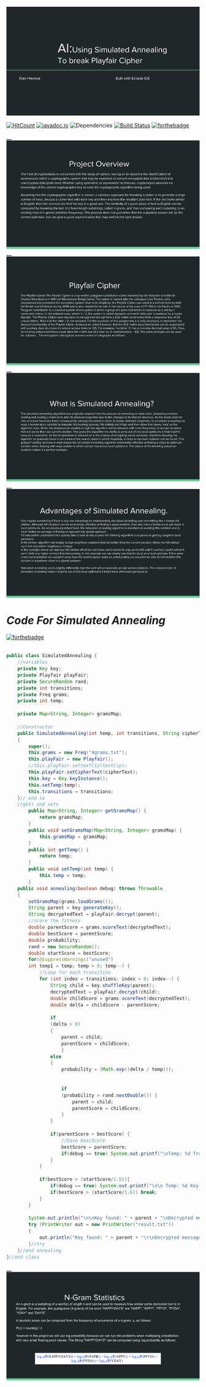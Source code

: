 ![](Images/3.png)

[![HitCount](http://hits.dwyl.com/{username}/{project-name}.svg)](http://hits.dwyl.com/{username}/{project-name})
[![javadoc.io](https://javadocio-badges.herokuapp.com/net.moznion/mysql-diff/badge.svg)](https://javadocio-badges.herokuapp.com/net.moznion/mysql-diff)
![Dependencies](https://img.shields.io/badge/dependencies-up%20to%20date-brightgreen.svg)
[![Build Status](https://travis-ci.org/anfederico/Clairvoyant.svg?branch=master)](https://travis-ci.org/anfederico/Clairvoyant)
[![forthebadge](https://forthebadge.com/images/badges/made-with-java.svg)](https://forthebadge.com)

**__**
![](Images/5.png)
**__**
![](Images/2.png)
**__**
![](Images/1.png)
**__**
![](Images/4.png)

# **_Code For Simulated Annealing_**
[![forthebadge](https://forthebadge.com/images/badges/made-with-java.svg)](https://forthebadge.com)
```Java

public class SimulatedAnnealing {
	//variables 
	private Key key;
	private Playfair playFair;
	private SecureRandom rand;
	private int transitions;
	private Freq grams;
	private int temp;
	
	private Map<String, Integer> gramsMap; 
	
	//Constructor
	public SimulatedAnnealing(int temp, int transitions, String cipherText)
	{
		super();
		this.grams = new Freq("4grams.txt");
		this.playFair = new Playfair();
		//this.playFair.settextCip(textCip);
		this.playFair.setCipherText(cipherText);
		this.key = Key.keyInstance();
		this.setTemp(temp);
		this.transitions = transitions;
	}// end sa 
	//gets and sets 
		public Map<String, Integer> getGramsMap() {
			return gramsMap;
		}
		public void setGramsMap(Map<String, Integer> gramsMap) {
			this.gramsMap = gramsMap;
		}
		public int getTemp() {
			return temp;
		}
		public void setTemp(int temp) {
			this.temp = temp;
		}
	public void annealing(boolean debug) throws Throwable
	{		
		setGramsMap(grams.loadGrams());
		String parent = key.generateKey();
		String decryptedText = playFair.decrypt(parent);
		//score the fitness 
		double parentScore = grams.scoreText(decryptedText);
		double bestScore = parentScore;
		double probability;
		rand = new SecureRandom();
		double startScore = bestScore;
		for(@SuppressWarnings("unused")
		int temp1 = temp; temp > 0; temp--) {
			//Loop for each transition
			for (int index = transitions; index > 0; index--) {
				String child = key.shuffleKey(parent);
				decryptedText = playFair.decrypt(child);
				double childScore = grams.scoreText(decryptedText);
				double delta = childScore - parentScore;
				
				if
				(delta > 0)
				{
					parent = child;
					parentScore = childScore;
					}
				else 
				{
					probability = (Math.exp((delta / temp)));
					
					
					if
					(probability > rand.nextDouble()) {
						parent = child;
						parentScore = childScore;
					}
				}

				if(parentScore > bestScore) {
					//Save bescScore
					bestScore = parentScore;
					if(debug == true) System.out.printf("\nTemp: %d Transition: %d Key: %s Score: %.2f", temp, index, parent, bestScore);
				}
			}

			if(bestScore > (startScore/1.5)){
				if(debug == true) System.out.printf("\n\n Temp: %d Key: %s Score: %.2f\n\n", temp, parent, bestScore);
				if(bestScore > (startScore/1.6)) break;
			}
		}
		
		System.out.println("\n\nKey found: " + parent + "\nDecrypted message: " + playFair.decrypt(parent));
		try (PrintWriter out = new PrintWriter("result.txt"))
		{
		    out.println("Key found: " + parent + "\r\nDecrypted message: " + playFair.decrypt(parent));
		}//try
	}//end annealing
}//end class 
```

**__**
![](Images/6.png)